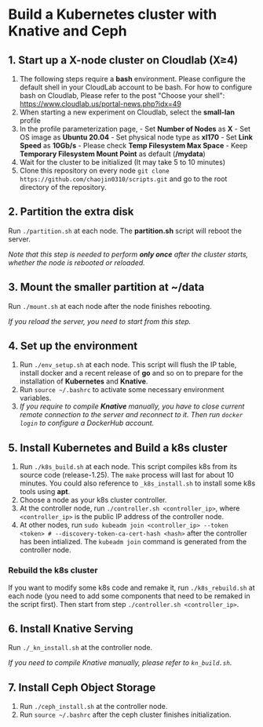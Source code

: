 # Build a Kubernetes cluster with Knative and Ceph

## 1. Start up a X-node cluster on Cloudlab (X$\ge$4)

1. The following steps require a **bash** environment. Please configure the default shell in your CloudLab account to be bash. For how to configure bash on Cloudlab, Please refer to the post "Choose your shell": https://www.cloudlab.us/portal-news.php?idx=49
2. When starting a new experiment on Cloudlab, select the **small-lan** profile
3. In the profile parameterization page, - Set **Number of Nodes** as **X** - Set OS image as **Ubuntu 20.04** - Set physical node type as **xI170** - Set **Link Speed** as **10Gb/s** - Please check **Temp Filesystem Max Space** - Keep **Temporary Filesystem Mount Point** as default (**/mydata**)
4. Wait for the cluster to be initialized (It may take 5 to 10 minutes)
5. Clone this repository on every node `git clone https://github.com/chaojin0310/scripts.git` and go to the root directory of the repository.

## 2. Partition the extra disk

Run `./partition.sh` at each node. The **partition.sh** script will reboot the server. 

*Note that this step is needed to perform **only once** after the cluster starts, whether the node is rebooted or reloaded.*

## 3. Mount the smaller partition at ~/data

Run `./mount.sh` at each node after the node finishes rebooting.

*If you reload the server, you need to start from this step.*

## 4. Set up the environment

1. Run `./env_setup.sh` at each node. This script will flush the IP table, install docker and a recent release of **go** and so on to prepare for the installation of **Kubernetes** and **Knative**.
2. Run `source ~/.bashrc` to activate some necessary environment variables.
3. *If you require to compile **Knative** manually, you have to close current remote connection to the server and reconnect to it. Then run `docker login` to configure a DockerHub account.*

## 5. Install Kubernetes and Build a k8s cluster

1. Run `./k8s_build.sh` at each node. This script compiles k8s from its source code (release-1.25). The `make` process will last for about 10 minutes. You could also reference to `_k8s_install.sh` to install some k8s tools using **apt**.
2. Choose a node as your k8s cluster controller. 
3. At the controller node, run `./controller.sh <controller_ip>`, where `<controller_ip>` is the public IP address of the controller node.
4. At other nodes, run `sudo kubeadm join <controller_ip> --token <token> # --discovery-token-ca-cert-hash <hash>` after the controller has been intialized. The `kubeadm join` command is generated from the controller node.

### Rebuild the k8s cluster

If you want to modify some k8s code and remake it, run `./k8s_rebuild.sh` at each node (you need to add some components that need to be remaked in the script first). Then start from step `./controller.sh <controller_ip>`.

## 6. Install Knative Serving

Run `./_kn_install.sh` at the controller node.

*If you need to compile Knative manually, please refer to `kn_build.sh`*.

## 7. Install Ceph Object Storage

1. Run `./ceph_install.sh` at the controller node.
2. Run `source ~/.bashrc` after the ceph cluster finishes initialization.
